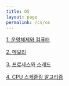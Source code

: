 ```yaml
---
title: OS
layout: page
permalink: /cs/os
---
```


[1. 운영체제와 컴퓨터]()

[2. 메모리]()

[3. 프로세스와 스레드]()

[4. CPU 스케줄링 알고리즘]()
